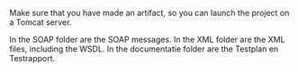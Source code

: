 Make sure that you have made an artifact, so you can launch the project on a Tomcat server.

In the SOAP folder are the SOAP messages.
In the XML folder are the XML files, including the WSDL.
In the documentatie folder are the Testplan en Testrapport.
